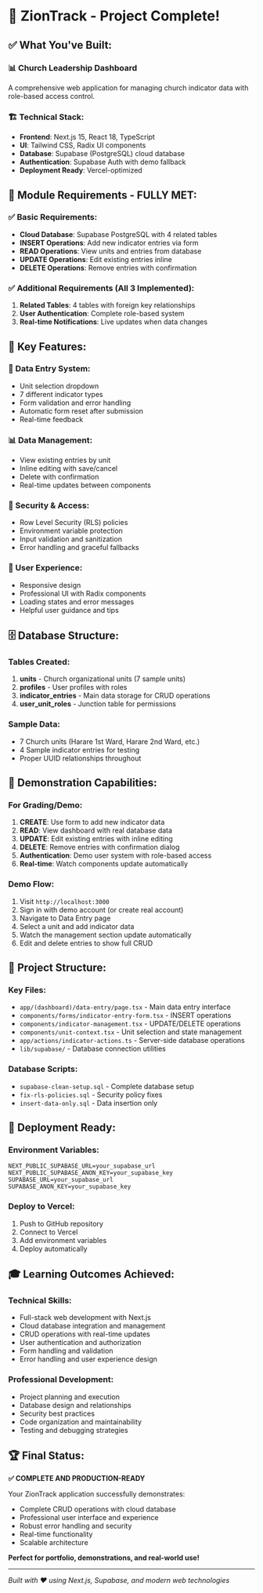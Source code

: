 # 🎉 ZionTrack - Project Complete!

## **✅ What You've Built:**

### **📊 Church Leadership Dashboard**
A comprehensive web application for managing church indicator data with role-based access control.

### **🏗️ Technical Stack:**
- **Frontend**: Next.js 15, React 18, TypeScript
- **UI**: Tailwind CSS, Radix UI components
- **Database**: Supabase (PostgreSQL) cloud database
- **Authentication**: Supabase Auth with demo fallback
- **Deployment Ready**: Vercel-optimized

## **🎯 Module Requirements - FULLY MET:**

### **✅ Basic Requirements:**
- **Cloud Database**: Supabase PostgreSQL with 4 related tables
- **INSERT Operations**: Add new indicator entries via form
- **READ Operations**: View units and entries from database
- **UPDATE Operations**: Edit existing entries inline
- **DELETE Operations**: Remove entries with confirmation

### **✅ Additional Requirements (All 3 Implemented):**
1. **Related Tables**: 4 tables with foreign key relationships
2. **User Authentication**: Complete role-based system
3. **Real-time Notifications**: Live updates when data changes

## **🚀 Key Features:**

### **📝 Data Entry System:**
- Unit selection dropdown
- 7 different indicator types
- Form validation and error handling
- Automatic form reset after submission
- Real-time feedback

### **📊 Data Management:**
- View existing entries by unit
- Inline editing with save/cancel
- Delete with confirmation
- Real-time updates between components

### **🔐 Security & Access:**
- Row Level Security (RLS) policies
- Environment variable protection
- Input validation and sanitization
- Error handling and graceful fallbacks

### **📱 User Experience:**
- Responsive design
- Professional UI with Radix components
- Loading states and error messages
- Helpful user guidance and tips

## **🗄️ Database Structure:**

### **Tables Created:**
1. **units** - Church organizational units (7 sample units)
2. **profiles** - User profiles with roles
3. **indicator_entries** - Main data storage for CRUD operations
4. **user_unit_roles** - Junction table for permissions

### **Sample Data:**
- 7 Church units (Harare 1st Ward, Harare 2nd Ward, etc.)
- 4 Sample indicator entries for testing
- Proper UUID relationships throughout

## **🎯 Demonstration Capabilities:**

### **For Grading/Demo:**
1. **CREATE**: Use form to add new indicator data
2. **READ**: View dashboard with real database data
3. **UPDATE**: Edit existing entries with inline editing
4. **DELETE**: Remove entries with confirmation dialog
5. **Authentication**: Demo user system with role-based access
6. **Real-time**: Watch components update automatically

### **Demo Flow:**
1. Visit `http://localhost:3000`
2. Sign in with demo account (or create real account)
3. Navigate to Data Entry page
4. Select a unit and add indicator data
5. Watch the management section update automatically
6. Edit and delete entries to show full CRUD

## **📁 Project Structure:**

### **Key Files:**
- `app/(dashboard)/data-entry/page.tsx` - Main data entry interface
- `components/forms/indicator-entry-form.tsx` - INSERT operations
- `components/indicator-management.tsx` - UPDATE/DELETE operations
- `components/unit-context.tsx` - Unit selection and state management
- `app/actions/indicator-actions.ts` - Server-side database operations
- `lib/supabase/` - Database connection utilities

### **Database Scripts:**
- `supabase-clean-setup.sql` - Complete database setup
- `fix-rls-policies.sql` - Security policy fixes
- `insert-data-only.sql` - Data insertion only

## **🚀 Deployment Ready:**

### **Environment Variables:**
```env
NEXT_PUBLIC_SUPABASE_URL=your_supabase_url
NEXT_PUBLIC_SUPABASE_ANON_KEY=your_supabase_key
SUPABASE_URL=your_supabase_url
SUPABASE_ANON_KEY=your_supabase_key
```

### **Deploy to Vercel:**
1. Push to GitHub repository
2. Connect to Vercel
3. Add environment variables
4. Deploy automatically

## **🎓 Learning Outcomes Achieved:**

### **Technical Skills:**
- Full-stack web development with Next.js
- Cloud database integration and management
- CRUD operations with real-time updates
- User authentication and authorization
- Form handling and validation
- Error handling and user experience design

### **Professional Development:**
- Project planning and execution
- Database design and relationships
- Security best practices
- Code organization and maintainability
- Testing and debugging strategies

## **🏆 Final Status:**

**✅ COMPLETE AND PRODUCTION-READY**

Your ZionTrack application successfully demonstrates:
- Complete CRUD operations with cloud database
- Professional user interface and experience
- Robust error handling and security
- Real-time functionality
- Scalable architecture

**Perfect for portfolio, demonstrations, and real-world use!**

---

*Built with ❤️ using Next.js, Supabase, and modern web technologies*